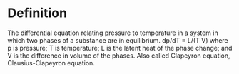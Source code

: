# Definition

The differential equation relating pressure to temperature in a system
in which two phases of a substance are in equilibrium. dp/dT = L/(T V)
where p is pressure; T is temperature; L is the latent heat of the phase
change; and V is the difference in volume of the phases. Also called
Clapeyron equation, Clausius-Clapeyron equation.
